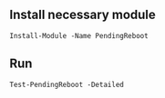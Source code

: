 ## Install necessary module
`Install-Module -Name PendingReboot`

## Run
`Test-PendingReboot -Detailed`
